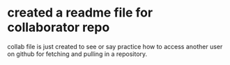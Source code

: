 # created a readme file for collaborator repo
collab file is just created to see or say practice how to access another user on github for fetching and pulling in a repository.